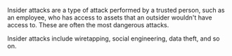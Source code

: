 Insider attacks are a type of attack performed by a trusted person, such as an employee, who has access to assets that an outsider wouldn't have access to. These are often the most dangerous attacks.

Insider attacks include wiretapping, social engineering, data theft, and so on.